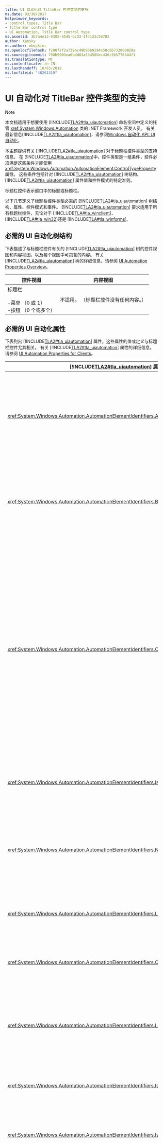 ```yaml
---
title: UI 自动化对 TitleBar 控件类型的支持
ms.date: 03/30/2017
helpviewer_keywords:
- control types, Title Bar
- Title Bar control type
- UI Automation, Title Bar control type
ms.assetid: 3b7a4e13-0305-45d5-bc33-1f4133c50782
author: Xansky
ms.author: mhopkins
ms.openlocfilehash: f200f2f2a739ac49b96b9294a50c06732000028a
ms.sourcegitcommit: 700b9003ea6bdd83a53458bbc436c9b5778344f1
ms.translationtype: MT
ms.contentlocale: zh-CN
ms.lasthandoff: 10/03/2018
ms.locfileid: "48261319"
---
```

# <a name="ui-automation-support-for-the-titlebar-control-type"></a>UI 自动化对 TitleBar 控件类型的支持
> [!NOTE]
>  本文档适用于想要使用 [!INCLUDE[TLA2#tla_uiautomation](../../../includes/tla2sharptla-uiautomation-md.md)] 命名空间中定义的托管 <xref:System.Windows.Automation> 类的 .NET Framework 开发人员。 有关最新信息[!INCLUDE[TLA2#tla_uiautomation](../../../includes/tla2sharptla-uiautomation-md.md)]，请参阅[Windows 自动化 API: UI 自动化](https://go.microsoft.com/fwlink/?LinkID=156746)。  
  
 本主题提供有关 [!INCLUDE[TLA2#tla_uiautomation](../../../includes/tla2sharptla-uiautomation-md.md)] 对于标题栏控件类型的支持信息。 在 [!INCLUDE[TLA2#tla_uiautomation](../../../includes/tla2sharptla-uiautomation-md.md)]中，控件类型是一组条件，控件必须满足这些条件才能使用 <xref:System.Windows.Automation.AutomationElement.ControlTypeProperty> 属性。 这些条件包括针对 [!INCLUDE[TLA2#tla_uiautomation](../../../includes/tla2sharptla-uiautomation-md.md)] 树结构、 [!INCLUDE[TLA2#tla_uiautomation](../../../includes/tla2sharptla-uiautomation-md.md)] 属性值和控件模式的特定准则。  
  
 标题栏控件表示窗口中的标题或标题栏。  
  
 以下几节定义了标题栏控件类型必需的 [!INCLUDE[TLA2#tla_uiautomation](../../../includes/tla2sharptla-uiautomation-md.md)] 树结构、属性、控件模式和事件。 [!INCLUDE[TLA2#tla_uiautomation](../../../includes/tla2sharptla-uiautomation-md.md)] 要求适用于所有标题栏控件，无论对于 [!INCLUDE[TLA#tla_winclient](../../../includes/tlasharptla-winclient-md.md)]、 [!INCLUDE[TLA#tla_win32](../../../includes/tlasharptla-win32-md.md)]还是 [!INCLUDE[TLA#tla_winforms](../../../includes/tlasharptla-winforms-md.md)]。  
  
<a name="Required_UI_Automation_Tree_Structure"></a>   
## <a name="required-ui-automation-tree-structure"></a>必需的 UI 自动化树结构  
 下表描述了与标题栏控件有关的 [!INCLUDE[TLA2#tla_uiautomation](../../../includes/tla2sharptla-uiautomation-md.md)] 树的控件视图和内容视图，以及每个视图中可包含的内容。 有关 [!INCLUDE[TLA2#tla_uiautomation](../../../includes/tla2sharptla-uiautomation-md.md)] 树的详细信息，请参阅 [UI Automation Properties Overview](../../../docs/framework/ui-automation/ui-automation-tree-overview.md)。  
  
|控件视图|内容视图|  
|------------------|------------------|  
|标题栏<br /><br /> -菜单 （0 或 1）<br />-按钮 （0 个或多个）|不适用。 （标题栏控件没有任何内容。）|  
  
<a name="Required_UI_Automation_Properties"></a>   
## <a name="required-ui-automation-properties"></a>必需的 UI 自动化属性  
 下表列出 [!INCLUDE[TLA2#tla_uiautomation](../../../includes/tla2sharptla-uiautomation-md.md)] 属性，这些属性的值或定义与标题栏控件尤其相关。 有关 [!INCLUDE[TLA2#tla_uiautomation](../../../includes/tla2sharptla-uiautomation-md.md)] 属性的详细信息，请参阅 [UI Automation Properties for Clients](../../../docs/framework/ui-automation/ui-automation-properties-for-clients.md)。  
  
|[!INCLUDE[TLA2#tla_uiautomation](../../../includes/tla2sharptla-uiautomation-md.md)] 属性|“值”|说明|  
|------------------------------------------------------------------------------------|-----------|-----------|  
|<xref:System.Windows.Automation.AutomationElementIdentifiers.AutomationIdProperty>|请参阅注释。|此属性的值在应用程序的所有控件中都必须保持唯一。|  
|<xref:System.Windows.Automation.AutomationElementIdentifiers.BoundingRectangleProperty>|请参阅注释。|标题栏的边界矩形必须包含其中包含的所有控件。|  
|<xref:System.Windows.Automation.AutomationElementIdentifiers.ClickablePointProperty>|请参阅注释。|如果存在边界矩形，则受支持。 如果边界矩形中存在无法单击的点，而你要执行专门的命中测试，则重写并提供可单击的点。|  
|<xref:System.Windows.Automation.AutomationElementIdentifiers.IsKeyboardFocusableProperty>|False|标题栏永远不具有键盘焦点。|  
|<xref:System.Windows.Automation.AutomationElementIdentifiers.NameProperty>|""|标题栏不是内容；其文本信息公开在父级窗口上。|  
|<xref:System.Windows.Automation.AutomationElementIdentifiers.LabeledByProperty>|请参阅注释。|标题栏控件通常没有标签。|  
|<xref:System.Windows.Automation.AutomationElementIdentifiers.ControlTypeProperty>|标题栏|此值对于所有 UI 框架均相同。|  
|<xref:System.Windows.Automation.AutomationElementIdentifiers.LocalizedControlTypeProperty>|“标题栏”|与标题栏控件类型相对应的已本地化字符串。|  
|<xref:System.Windows.Automation.AutomationElementIdentifiers.IsContentElementProperty>|False|标题栏控件绝不是内容。|  
|<xref:System.Windows.Automation.AutomationElementIdentifiers.IsControlElementProperty>|True|标题栏控件必须始终为控件。|  
|<xref:System.Windows.Automation.AutomationElementIdentifiers.IsOffscreenProperty>|视情况而定|此控件将返回一个值，该值取决于标题栏是否在屏幕上可见。|  
|<xref:System.Windows.Automation.AutomationElementIdentifiers.HelpTextProperty>|""|不需要公开帮助文本。|  
|<xref:System.Windows.Automation.AutomationElementIdentifiers.AcceleratorKeyProperty>|""|标题栏绝对没有快捷键。|  
|<xref:System.Windows.Automation.AutomationElementIdentifiers.AccessKeyProperty>|""|标题栏控件没有访问键。|  
  
<a name="Required_UI_Automation_Control_Patterns"></a>   
## <a name="required-ui-automation-control-patterns"></a>必需的 UI 自动化控件模式  
 标题栏控件类型不需要支持任何控件模式。 通过窗口控件上的“窗口”控件模式公开其功能。  
  
## <a name="required-ui-automation-events"></a>必需的 UI 自动化事件  
 下表列出需要由所有标题栏控件支持的 [!INCLUDE[TLA2#tla_uiautomation](../../../includes/tla2sharptla-uiautomation-md.md)] 事件。 有关事件的详细信息，请参阅 [F:System.Windows.Automation.AutomationElementIdentifiers.IsEnabledProperty](../../../docs/framework/ui-automation/ui-automation-events-overview.md)。  
  
|[!INCLUDE[TLA2#tla_uiautomation](../../../includes/tla2sharptla-uiautomation-md.md)] 事件|支持|说明|  
|---------------------------------------------------------------------------------|-------------|-----------|  
|<xref:System.Windows.Automation.AutomationElementIdentifiers.BoundingRectangleProperty> 属性更改事件。|必需|无|  
|<xref:System.Windows.Automation.AutomationElementIdentifiers.IsOffscreenProperty> 属性更改事件。|必需|无|  
|<xref:System.Windows.Automation.AutomationElementIdentifiers.IsEnabledProperty> 属性更改事件。|Never|无|  
|<xref:System.Windows.Automation.AutomationElementIdentifiers.AutomationFocusChangedEvent>|Never|无|  
|<xref:System.Windows.Automation.AutomationElementIdentifiers.StructureChangedEvent>|必需|无|  
  
## <a name="see-also"></a>请参阅  
 <xref:System.Windows.Automation.ControlType.TitleBar>  
 [UI 自动化控件类型概述](../../../docs/framework/ui-automation/ui-automation-control-types-overview.md)  
 [UI 自动化概述](../../../docs/framework/ui-automation/ui-automation-overview.md)
